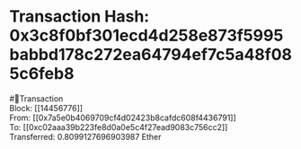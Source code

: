 
Transaction Hash: 0x3c8f0bf301ecd4d258e873f5995babbd178c272ea64794ef7c5a48f085c6feb8
====================================================================================
  
#💸Transaction  
Block: [[14456776]]  
From: [[0x7a5e0b4069709cf4d02423b8cafdc608f4436791]]  
To: [[0xc02aaa39b223fe8d0a0e5c4f27ead9083c756cc2]]  
Transferred: 0.8099127696903987 Ether